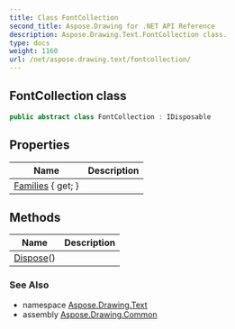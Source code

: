 ```yaml
---
title: Class FontCollection
second_title: Aspose.Drawing for .NET API Reference
description: Aspose.Drawing.Text.FontCollection class. 
type: docs
weight: 1160
url: /net/aspose.drawing.text/fontcollection/
---
```

## FontCollection class

```csharp
public abstract class FontCollection : IDisposable
```

## Properties

| Name | Description |
| --- | --- |
| [Families](../../aspose.drawing.text/fontcollection/families/) { get; } |  |

## Methods

| Name | Description |
| --- | --- |
| [Dispose](../../aspose.drawing.text/fontcollection/dispose/)() |  |

### See Also

* namespace [Aspose.Drawing.Text](../../aspose.drawing.text/)
* assembly [Aspose.Drawing.Common](../../)


